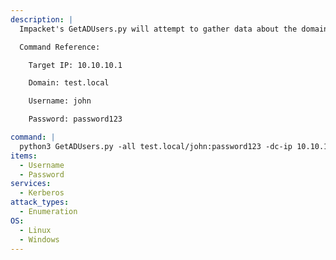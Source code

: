 ```yaml
---
description: |
  Impacket's GetADUsers.py will attempt to gather data about the domain's users and their corresponding email addresses.

  Command Reference:

  	Target IP: 10.10.10.1

  	Domain: test.local

  	Username: john

  	Password: password123

command: |
  python3 GetADUsers.py -all test.local/john:password123 -dc-ip 10.10.10.1
items:
  - Username
  - Password
services:
  - Kerberos
attack_types:
  - Enumeration
OS:
  - Linux
  - Windows
---
```

